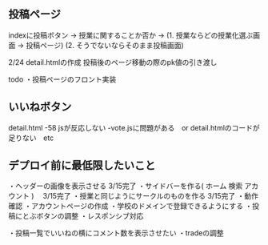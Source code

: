 ## 投稿ページ

indexに投稿ボタン -> 授業に関することか否か -> (1. 授業ならどの授業化選ぶ画面 -> 投稿ページ) (2. そうでないならそのまま投稿画面)

2/24
detail.htmlの作成
投稿後のページ移動の際のpk値の引き渡し

todo
・投稿ページのフロント実装


## いいねボタン

detail.html -58 jsが反応しない
-vote.jsに問題がある　or detail.htmlのコードが足りない　etc

## デプロイ前に最低限したいこと
・ヘッダーの画像を表示させる 3/15完了
・サイドバーを作る(
    ホーム
    検索
    アカウント
)　 3/15完了
・授業と同じようにサークルのものを作る  3/15完了
・動作確認
・アカウントページの作成
・学校のドメインで登録できるようにする
・投稿にとぶボタンの調整
・レスポンシブ対応

・投稿一覧でいいねの横にコメント数を表示させたい
・tradeの調整